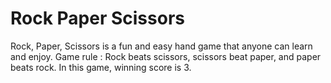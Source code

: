 # Rock Paper Scissors

Rock, Paper, Scissors is a fun and easy hand game that anyone can learn and enjoy.
Game rule : Rock beats scissors, scissors beat paper, and paper beats rock.
In this game, winning score is 3.
